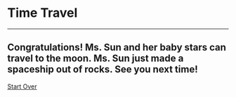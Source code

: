# Time Travel 
---
## Congratulations! Ms. Sun and her baby stars can travel to the moon. Ms. Sun just made a spaceship out of rocks. See you next time!
  
[Start Over](../../../year/home.md)
